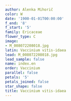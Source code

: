 ```yaml
---
author: Alenka Mihorič
color: W
date: '1900-01-01T00:00:00'
f_end: '8'
f_start: '5'
family: Ericaceae
flower_type: C
image:
- M_008072208018.jpg
latin: Vaccinium vitis-idaea
lead: M_008072208018.jpg
lead_sample: false
name: index.en
order: Vaccinium
parallel: false
petals: '5'
petals_joined: false
star_shape: false
title: Vaccinium vitis-idaea
---
```

